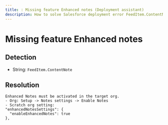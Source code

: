```yaml
---
title: : Missing feature Enhanced notes (Deployment assistant)
description: How to solve Salesforce deployment error FeedItem.ContentNote
---
```

<!-- markdownlint-disable MD013 -->
# Missing feature Enhanced notes

## Detection

- String: `FeedItem.ContentNote`

## Resolution

```shell
Enhanced Notes must be activated in the target org.
- Org: Setup -> Notes settings -> Enable Notes
- Scratch org setting:
"enhancedNotesSettings": {
  "enableEnhancedNotes": true
},
```
